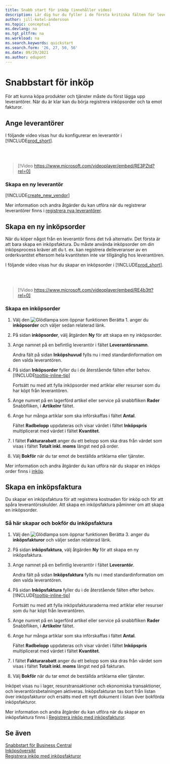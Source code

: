 ```yaml
---
title: Snabb start för inköp (innehåller video)
description: Lär dig hur du fyller i de första kritiska fälten för leverantörer i Business Central så att du kan börja köpa produkter och tjänster.
author: jill-kotel-andersson
ms.topic: conceptual
ms.devlang: na
ms.tgt_pltfrm: na
ms.workload: na
ms.search.keywords: quickstart
ms.search.form: '26, 27, 50, 56'
ms.date: 09/29/2021
ms.author: edupont
---
```


# <a name="procurement-quick-start"></a><a name="procurement-quick-start"></a><a name="procurement-quick-start"></a>Snabbstart för inköp

För att kunna köpa produkter och tjänster måste du först lägga upp leverantörer. När du är klar kan du börja registrera inköpsorder och ta emot fakturor.  

## <a name="set-up-vendors"></a><a name="set-up-vendors"></a><a name="set-up-vendors"></a>Ange leverantörer

I följande video visas hur du konfigurerar en leverantör i [!INCLUDE[prod_short](includes/prod_short.md)].

<br><br>  

> [!Video https://www.microsoft.com/videoplayer/embed/RE3PZtd?rel=0]

### <a name="set-up-a-new-vendor"></a><a name="set-up-a-new-vendor"></a><a name="set-up-a-new-vendor"></a>Skapa en ny leverantör

[!INCLUDE[create_new_vendor](includes/create_new_vendor.md)]

Mer information och andra åtgärder du kan utföra när du registrerar leverantörer finns i [registrera nya leverantörer](purchasing-how-register-new-vendors.md).  

## <a name="create-new-purchase-orders"></a><a name="create-new-purchase-orders"></a><a name="create-new-purchase-orders"></a>Skapa en ny inköpsorder

När du köper något från en leverantör finns det två alternativ. Det första är att bara skapa en inköpsfaktura. Du måste använda inköpsorder om din inköpsprocess kräver att du t. ex. kan registrera delleveranser av en orderkvantitet eftersom hela kvantiteten inte var tillgänglig hos leverantören.

I följande video visas hur du skapar en inköpsorder i [!INCLUDE[prod_short](includes/prod_short.md)].

<br><br>

> [!Video https://www.microsoft.com/videoplayer/embed/RE4b3tt?rel=0]

### <a name="to-create-a-purchase-order"></a><a name="to-create-a-purchase-order"></a><a name="to-create-a-purchase-order"></a>Skapa en inköpsorder

1. Välj den ![Glödlampa som öppnar funktionen Berätta 1.](media/ui-search/search_small.png "Berätta för mig vad du vill göra") anger du **inköpsorder** och väljer sedan relaterad länk.  

2. På sidan **inköpsorder**, välj åtgärden **Ny** för att skapa en ny inköpsorder.

3. Ange namnet på en befintlig leverantör i fältet **Leverantörsnamn**.

    Andra fält på sidan **Inköpshuvud** fylls nu i med standardinformation om den valda leverantören.  

4. På sidan **Inköpsorder** fyller du i de återstående fälten efter behov. [!INCLUDE[tooltip-inline-tip](includes/tooltip-inline-tip_md.md)]

    Fortsätt nu med att fylla inköpsorder med artiklar eller resurser som du har köpt från leverantören.

5. Ange numret på en lagerförd artikel eller service på snabbfliken **Rader** Snabbfliken, i **Artikelnr** fältet.

6. Ange hur många artiklar som ska införskaffas i fältet **Antal**.

    Fältet **Radbelopp** uppdateras och visar värdet i fältet **Inköpspris** multiplicerat med värdet i fältet **Kvantitet**.

7. I fältet **Fakturarabatt** anger du ett belopp som ska dras från värdet som visas i fältet **Totalt inkl. moms** längst ned på order.

8. Välj **Bokför** när du tar emot de beställda artiklarna eller tjänster.

Mer information och andra åtgärder du kan utföra när du skapar en inköps order finns i [inköp](purchasing-manage-purchasing.md).  

## <a name="create-a-purchase-invoice"></a><a name="create-a-purchase-invoice"></a><a name="create-a-purchase-invoice"></a>Skapa en inköpsfaktura

Du skapar en inköpsfaktura för att registrera kostnaden för inköp och för att spåra leverantörsskulder. Att skapa en inköpsfaktura påminner om att skapa en inköpsorder.

### <a name="how-to-create-and-post-a-purchase-invoice"></a><a name="how-to-create-and-post-a-purchase-invoice"></a><a name="how-to-create-and-post-a-purchase-invoice"></a>Så här skapar och bokför du inköpsfaktura

1. Välj den ![Glödlampa som öppnar funktionen Berätta 3.](media/ui-search/search_small.png "Berätta för mig vad du vill göra") anger du **inköpsfakturor** och väljer sedan relaterad länk.  
2. På sidan **inköpsfaktura**, välj åtgärden **Ny** för att skapa en ny inköpsfaktura.
3. Ange namnet på en befintlig leverantör i fältet **Leverantör**.

    Andra fält på sidan **Inköpsfaktura** fylls nu i med standardinformation om den valda leverantören.

4. På sidan **Inköpsfaktura** fyller du i de återstående fälten efter behov. [!INCLUDE[tooltip-inline-tip](includes/tooltip-inline-tip_md.md)]

    Fortsätt nu med att fylla inköpsfakturaraderna med artiklar eller resurser som du har köpt från leverantören.

5. Ange numret på en lagerförd artikel eller service på snabbfliken **Rader** Snabbfliken, i **Artikelnr** fältet.
6. Ange hur många artiklar som ska införskaffas i fältet **Antal**.

    Fältet **Radbelopp** uppdateras och visar värdet i fältet **Inköpspris** multiplicerat med värdet i fältet **Kvantitet**.

7. I fältet **Fakturarabatt** anger du ett belopp som ska dras från värdet som visas i fältet **Totalt inkl. moms** längst ned på fakturan.

8. Välj **Bokför** när du tar emot de beställda artiklarna eller tjänster.

Inköpet visas nu i lager, resurstransaktioner och ekonomiska transaktioner, och leverantörsbetalningen aktiveras. Inköpsfakturan tas bort från listan över inköpsfakturor och ersätts med ett nytt dokument i listan över bokförda inköpsfakturor.  

Mer information och andra åtgärder du kan utföra när du skapar en inköpsfaktura finns i [Registrera inköp med inköpsfakturor](purchasing-how-record-purchases.md).

## <a name="see-also"></a><a name="see-also"></a><a name="see-also"></a>Se även

[Snabbstart för Business Central](quick-start-business-central.md)  
[Inköpsöversikt](Purchasing-manage-purchasing.md)  
[Registrera inköp med inköpsfakturor](purchasing-how-record-purchases.md)  
